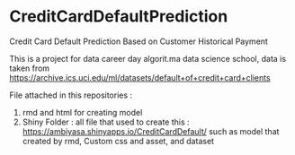 # CreditCardDefaultPrediction
Credit Card Default Prediction Based on Customer Historical Payment

This is a project for data career day algorit.ma data science school, data is taken from https://archive.ics.uci.edu/ml/datasets/default+of+credit+card+clients

File attached in this repositories :
1. rmd and html for creating model
2. Shiny Folder :
   all file that used to create this : https://ambiyasa.shinyapps.io/CreditCardDefault/ 
   such as model that created by rmd, Custom css and asset, and dataset
